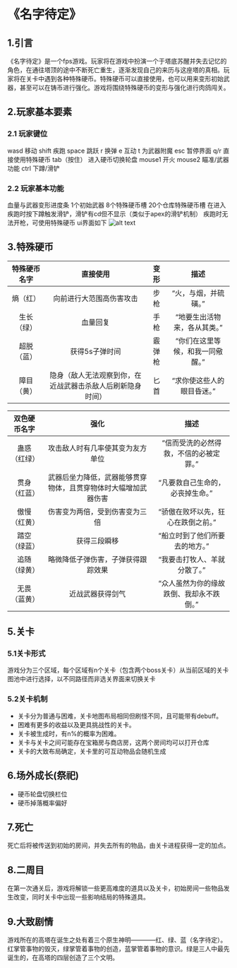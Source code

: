 # 《名字待定》
## 1.引言
  《名字待定》是一个fps游戏。玩家将在游戏中扮演一个于塔底苏醒并失去记忆的角色，在通往塔顶的途中不断死亡重生，逐渐发现自己的来历与这座塔的真相。玩家将在关卡中遇到各种特殊硬币。特殊硬币可以直接使用，也可以用来变形初始武器，甚至可以在铸币进行强化。游戏将围绕特殊硬币的变形与强化进行肉鸽闯关。
## 2.玩家基本要素

### 2.1 玩家键位
  wasd 移动
  shift 疾跑
  space 跳跃
  r 换弹
  e 互动
  t 为武器附魔
  esc 暂停界面
  q/r 直接使用特殊硬币
  tab（按住） 进入硬币切换轮盘
  mouse1 开火
  mouse2 瞄准/武器功能
  ctrl 下蹲/滑铲
  

  ### 2.2 玩家基本功能
血量与武器变形进度条
1个初始武器
8个特殊硬币槽
20个仓库特殊硬币槽
在进入
疾跑时按下蹲触发滑铲，滑铲有cd但不显示（类似于apex的滑铲机制）
疾跑时无法开枪，可使用特殊硬币
ui界面如下
![alt text](uinew-1.png)


## 3.特殊硬币
|特殊硬币名字|直接使用|变形|描述|
|:---:|:---:|:---:|:---:|
|熵（红）|向前进行大范围高伤害攻击|步枪|“火，与烟，并硫磺。”
|生长（绿）|血量回复|手枪|“地要生出活物来，各从其类。”
|超脱（蓝）|获得5s子弹时间|霰弹枪|“你们在这里等候，和我一同儆醒。”
|障目（黄）|隐身（敌人无法观察到你，在近战武器击杀敌人后刷新隐身时间）|匕首|“求你使这些人的眼目昏迷。”


|双色硬币名字|强化|描述
|:---:|:---:|:---:|
|蛊惑（红绿）|攻击敌人时有几率使其变为友方单位|“信而受洗的必然得救，不信的必被定罪。”
|贯身（红蓝）|武器后坐力降低，武器能够贯穿物体，且贯穿物体时大幅增加武器伤害|“凡要救自己生命的，必丧掉生命。”
|傲慢（红黄）|伤害变为两倍，受到伤害变为三倍|“骄傲在败坏以先，狂心在跌倒之前。”
|踏空（绿蓝）|获得三段瞬移|“船立时到了他们所要去的地方。”
|追随（绿黄）|略微降低子弹伤害，子弹获得跟踪效果|“我要击打牧人、羊就分散了。”
|无畏（蓝黄）|近战武器获得剑气|“众人虽然为你的缘故跌倒、我却永不跌倒。”
## 5.关卡
### 5.1关卡形式
游戏分为三个区域，每个区域有n个关卡（包含两个boss关卡）从当前区域的关卡图池中进行选择，以不同路径而非选关界面来切换关卡

### 5.2关卡机制
* 关卡分为普通与困难，关卡地图布局相同但刷怪不同，且可能带有debuff。
* 困难有更多的收益以及更具挑战性的关卡。
* 关卡被生成时，有n%的概率为困难。
* 关卡与关卡之间可能存在宝箱房与商店房，这两个房间均可以打开仓库
* 关卡的大致布局确定，关卡里的可互动物品会随机生成
 
 ## 6.场外成长(祭祀)
* 硬币轮盘切换栏位
* 硬币掉落概率偏好
## 7.死亡
死亡后将被传送到初始的房间，并失去所有的物品，由关卡进程获得一定的加点。
## 8.二周目
在第一次通关后，游戏将解锁一些更高难度的道具以及关卡，初始房间一些物品发生改变，同时关卡中出现一些影响结局的特殊道具。

## 9.大致剧情
游戏所在的高塔在诞生之处有着三个原生神明————红、绿、蓝（名字待定）。红掌管事物的毁灭，绿掌管着事物的创造，蓝掌管着事物的意识。绿是三人中最先诞生的，在高塔的四层创造了三个文明。

